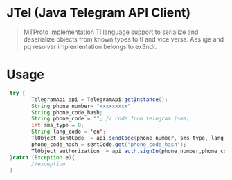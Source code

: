 #  JTel (Java Telegram API Client)

> MTProto implementation 
> Tl language support to serialize and deserialize objects from known types to tl and vice versa.
> Aes ige and pq resolver implementation belongs to ex3ndr.

# Usage
```java
 try {
        TelegramApi api = TelegramApi.getInstance();
        String phone_number= "xxxxxxxxx"
        String phone_code_hash;  
        String phone_code = ""; // code from telegram (sms) 
        int sms_type = 0;
        String lang_code = 'en';
        TlObject sentCode  = api.sendCode(phone_number, sms_type, lang_code);
        phone_code_hash = sentCode.get("phone_code_hash");
        TlObject authorization  = api.auth.signIn(phone_number,phone_code_hash,phone_code);
 }catch (Exception e){
        //exception
 }

```
